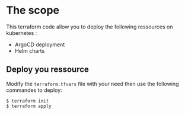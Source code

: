 # The scope
This terraform code allow you to deploy the following ressources on kubernetes :
- ArgoCD deployment
- Helm charts

## Deploy you ressource
Modify the ```terraform.tfvars``` file with your need then use the following commandes to deploy:
```
$ terraform init
$ terraform apply
```
